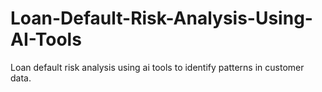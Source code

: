 # Loan-Default-Risk-Analysis-Using-AI-Tools
Loan default risk analysis using ai tools to identify patterns in customer data.
